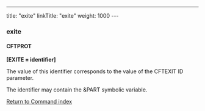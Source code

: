 ---
title: "exite"
linkTitle: "exite"
weight: 1000
--- <span id="exite"></span>

### exite

#### CFTPROT

**[EXITE = identifier]**

The value of this
identifier corresponds to the value of the CFTEXIT ID parameter.

The identifier
may contain the &PART symbolic variable.

[Return to Command index](../../)

